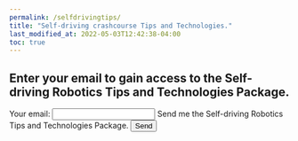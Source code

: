 ```yaml
---
permalink: /selfdrivingtips/
title: "Self-driving crashcourse Tips and Technologies."
last_modified_at: 2022-05-03T12:42:38-04:00
toc: true
---
```



## Enter your email to gain access to the Self-driving Robotics Tips and Technologies Package.

<!-- Other: xknypeoo
App dev: xpzbondw
Scan a zone: xknypero
Robotic software: xwkywzoo
Self driving: xgedpqke
 -->
<form
  action="https://formspree.io/f/xgedpqke"
  method="POST"
>
  <label>
    Your email:
    <input type="email" name="email">
  </label>
  <label>
    Send me the Self-driving Robotics Tips and Technologies Package.
    <!-- <textarea name="message"></textarea> -->
  </label>
  <!-- your other form fields go here -->
  <button type="submit">Send</button>
</form>